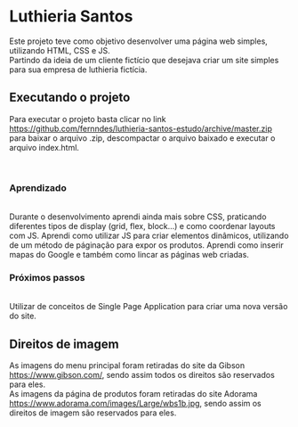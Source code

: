 # Luthieria Santos
Este projeto teve como objetivo desenvolver uma página web simples, utilizando HTML, CSS e JS.<br/>Partindo da ideia de um cliente fictício que desejava criar um site simples para sua empresa de luthieria fictícia.

## Executando o projeto
Para executar o projeto basta clicar no link https://github.com/fernndes/luthieria-santos-estudo/archive/master.zip para baixar o arquivo .zip, descompactar o arquivo baixado e executar o arquivo index.html.

</br>

### Aprendizado
</br>
Durante o desenvolvimento aprendi ainda mais sobre CSS, praticando diferentes tipos de display (grid, flex, block...) e como coordenar layouts com JS. Aprendi como utilizar JS para criar elementos dinâmicos, utilizando de um método de páginação para expor os produtos. Aprendi como inserir mapas do Google e também como lincar as páginas web criadas.


### Próximos passos
</br>
Utilizar de conceitos de Single Page Application para criar uma nova versão do site.
</br>










## Direitos de imagem
As imagens do menu principal foram retiradas do site da Gibson https://www.gibson.com/, sendo assim todos os direitos são reservados para eles.<br/>
As imagens da página de produtos foram retiradas do site Adorama https://www.adorama.com/images/Large/wbs1b.jpg, sendo assim os direitos de imagem são reservados para eles.
